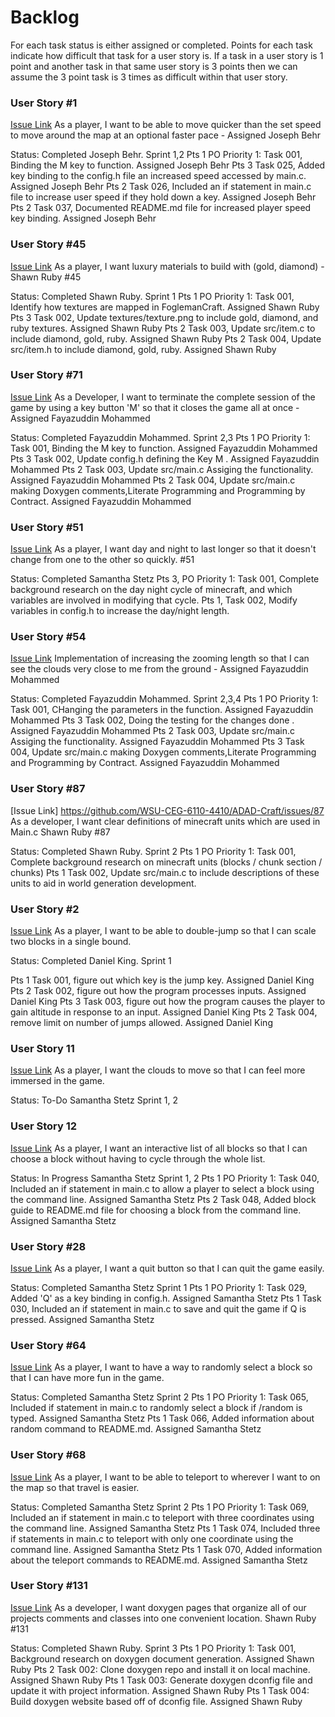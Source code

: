 # Backlog

For each task status is either assigned or completed. Points for each task indicate how difficult that task for a user story is. If a task in a user story is 1 point and another task in that same user story is 3 points then we can assume the 3 point task is 3 times as difficult within that user story.

### User Story #1

[Issue Link](https://github.com/WSU-CEG-6110-4410/ADAD-Craft/issues/1)
As a player, I want to be able to move quicker than the set speed to move around the map at an optional faster pace - Assigned Joseph Behr

Status: Completed Joseph Behr. Sprint 1,2
Pts 1 PO Priority 1: Task 001, Binding the M key to function. Assigned Joseph Behr
Pts 3 Task 025, Added key binding to the config.h file an increased speed accessed by main.c. Assigned Joseph Behr
Pts 2 Task 026, Included an if statement in main.c file to increase user speed if they hold down a key. Assigned Joseph Behr
Pts 2 Task 037, Documented README.md file for increased player speed key binding. Assigned Joseph Behr

### User Story #45

[Issue Link](https://github.com/WSU-CEG-6110-4410/ADAD-Craft/issues/45)
As a player, I want luxury materials to build with (gold, diamond) - Shawn Ruby #45

Status: Completed Shawn Ruby. Sprint 1
Pts 1 PO Priority 1: Task 001, Identify how textures are mapped in FoglemanCraft. Assigned Shawn Ruby
Pts 3 Task 002, Update textures/texture.png to include gold, diamond, and ruby textures. Assigned Shawn Ruby
Pts 2 Task 003, Update src/item.c to include diamond, gold, ruby. Assigned Shawn Ruby
Pts 2 Task 004, Update src/item.h to include diamond, gold, ruby. Assigned Shawn Ruby

### User Story #71

[Issue Link](github.com/WSU-CEG-6110-4410/ADAD-Craft/issues/71)
As a Developer, I want to terminate the complete session of the game by using a key button 'M' so that it closes the game all at once - Assigned Fayazuddin Mohammed

Status: Completed Fayazuddin Mohammed. Sprint 2,3
Pts 1 PO Priority 1: Task 001, Binding the M key to function. Assigned Fayazuddin Mohammed
Pts 3 Task 002, Update config.h defining the Key M . Assigned Fayazuddin Mohammed
Pts 2 Task 003, Update src/main.c Assiging the functionality. Assigned Fayazuddin Mohammed
Pts 2 Task 004, Update src/main.c making Doxygen comments,Literate Programming and Programming by Contract. Assigned Fayazuddin Mohammed

### User Story #51

[Issue Link](https://github.com/WSU-CEG-6110-4410/ADAD-Craft/issues/51)
As a player, I want day and night to last longer so that it doesn't change from one to the other so quickly. #51

Status: Completed Samantha Stetz
Pts 3, PO Priority 1: Task 001, Complete background research on the day night cycle of minecraft, and which variables are involved in modifying that cycle.
Pts 1, Task 002, Modify variables in config.h to increase the day/night length.

### User Story #54

[Issue Link](github.com/WSU-CEG-6110-4410/ADAD-Craft/issues/54)
Implementation of increasing the zooming length so that I can see the clouds very close to me from the ground - Assigned Fayazuddin Mohammed

Status: Completed Fayazuddin Mohammed. Sprint 2,3,4
Pts 1 PO Priority 1: Task 001, CHanging the parameters in the function. Assigned Fayazuddin Mohammed
Pts 3 Task 002, Doing the testing for the changes done . Assigned Fayazuddin Mohammed
Pts 2 Task 003, Update src/main.c Assiging the functionality. Assigned Fayazuddin Mohammed
Pts 3 Task 004, Update src/main.c making Doxygen comments,Literate Programming and Programming by Contract. Assigned Fayazuddin Mohammed

### User Story #87

[Issue Link] https://github.com/WSU-CEG-6110-4410/ADAD-Craft/issues/87
As a developer, I want clear definitions of minecraft units which are used in Main.c Shawn Ruby #87

Status: Completed Shawn Ruby. Sprint 2
Pts 1 PO Priority 1: Task 001, Complete background research on minecraft units (blocks / chunk section / chunks)
Pts 1 Task 002, Update src/main.c to include descriptions of these units to aid in world generation development.

### User Story #2

[Issue Link](https://github.com/WSU-CEG-6110-4410/ADAD-Craft/issues/2)
As a player, I want to be able to double-jump so that I can scale two blocks in a single bound.

Status: Completed Daniel King. Sprint 1

Pts 1 Task 001, figure out which key is the jump key. Assigned Daniel King
Pts 2 Task 002, figure out how the program processes inputs. Assigned Daniel King
Pts 3 Task 003, figure out how the program causes the player to gain altitude in response to an input. Assigned Daniel King
Pts 2 Task 004, remove limit on number of jumps allowed. Assigned Daniel King

### User Story 11

[Issue Link](github.com/WSU-CEG-6110-4410/ADAD-Craft/issues/11)
As a player, I want the clouds to move so that I can feel more immersed in the game.

Status: To-Do Samantha Stetz Sprint 1, 2

### User Story 12

[Issue Link](github.com/WSU-CEG-6110-4410/ADAD-Craft/issues/12)
As a player, I want an interactive list of all blocks so that I can choose a block without having to cycle through the whole list.

Status: In Progress Samantha Stetz Sprint 1, 2
Pts 1 PO Priority 1: Task 040, Included an if statement in main.c to allow a player to select a block using the command line. Assigned Samantha Stetz
Pts 2 Task 048, Added block guide to README.md file for choosing a block from the command line. Assigned Samantha Stetz

### User Story #28

[Issue Link](github.com/WSU-CEG-6110-4410/ADAD-Craft/issues/28)
As a player, I want a quit button so that I can quit the game easily.

Status: Completed Samantha Stetz Sprint 1
Pts 1 PO Priority 1: Task 029, Added 'Q' as a key binding in config.h. Assigned Samantha Stetz
Pts 1 Task 030, Included an if statement in main.c to save and quit the game if Q is pressed. Assigned Samantha Stetz

### User Story #64

[Issue Link](github.com/WSU-CEG-6110-4410/ADAD-Craft/issues/64)
As a player, I want to have a way to randomly select a block so that I can have more fun in the game.

Status: Completed Samantha Stetz Sprint 2
Pts 1 PO Priority 1: Task 065, Included if statement in main.c to randomly select a block if /random is typed. Assigned Samantha Stetz
Pts 1 Task 066, Added information about random command to README.md. Assigned Samantha Stetz

### User Story #68

[Issue Link](github.com/WSU-CEG-6110-4410/ADAD-Craft/issues/68)
As a player, I want to be able to teleport to wherever I want to on the map so that travel is easier.

Status: Completed Samantha Stetz Sprint 2
Pts 1 PO Priority 1: Task 069, Included an if statement in main.c to teleport with three coordinates using the command line. Assigned Samantha Stetz
Pts 1 Task 074, Included three if statements in main.c to teleport with only one coordinate using the command line. Assigned Samantha Stetz
Pts 1 Task 070, Added information about the teleport commands to README.md. Assigned Samantha Stetz

### User Story #131

[Issue Link](https://github.com/WSU-CEG-6110-4410/ADAD-Craft/issues/131)
As a developer, I want doxygen pages that organize all of our projects comments and classes into one convenient location. Shawn Ruby #131

Status: Completed Shawn Ruby. Sprint 3
Pts 1 PO Priority 1: Task 001, Background research on doxygen document generation. Assigned Shawn Ruby
Pts 2 Task 002: Clone doxygen repo and install it on local machine. Assigned Shawn Ruby
Pts 1 Task 003: Generate doxygen dconfig file and update it with project information. Assigned Shawn Ruby
Pts 1 Task 004: Build doxygen website based off of dconfig file. Assigned Shawn Ruby
